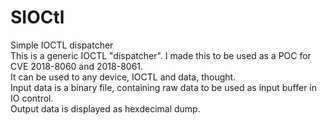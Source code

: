# SIOCtl
Simple IOCTL dispatcher
<br>
This is a generic IOCTL "dispatcher". I made this to be used as a POC for CVE 2018-8060 and 2018-8061.<br>
   It can be used to any device, IOCTL and data, thought.<br>
   Input data is a binary file, containing raw data to be used as input buffer in IO control.<br>
   Output data is displayed as hexdecimal dump.<br>
